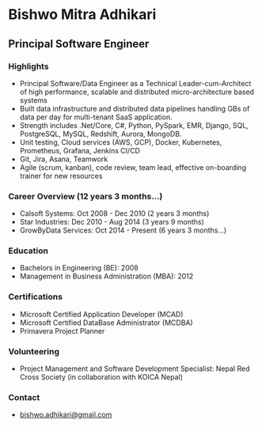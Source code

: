 # Bishwo Mitra Adhikari
## Principal Software Engineer

### Highlights

- Principal Software/Data Engineer as a Technical Leader-cum-Architect of high performance, scalable and distributed micro-architecture based systems
- Built data infrastructure and distributed data pipelines handling GBs of data per day for multi-tenant SaaS application.
- Strength includes .Net/Core, C#, Python, PySpark, EMR, Django, SQL, PostgreSQL, MySQL, Redshift, Aurora, MongoDB.
- Unit testing, Cloud services (AWS, GCP), Docker, Kubernetes, Prometheus, Grafana, Jenkins CI/CD
- Git, Jira, Asana, Teamwork
- Agile (scrum, kanban), code review, team lead, effective on-boarding trainer for new resources

### Career Overview (12 years 3 months...)
- Calsoft Systems: Oct 2008 - Dec 2010 (2 years 3 months)
- Star Industries: Dec 2010 - Aug 2014 (3 years 9 months)
- GrowByData Services: Oct 2014 - Present (6 years 3 months...)

### Education
- Bachelors in Engineering (BE): 2008
- Management in Business Administration (MBA): 2012

### Certifications
- Microsoft Certified Application Developer (MCAD)
- Microsoft Certified DataBase Administrator (MCDBA)
- Primavera Project Planner

### Volunteering
- Project Management and Software Development Specialist: Nepal Red Cross Society (in collaboration with KOICA Nepal)

### Contact
- bishwo.adhikari@gmail.com
